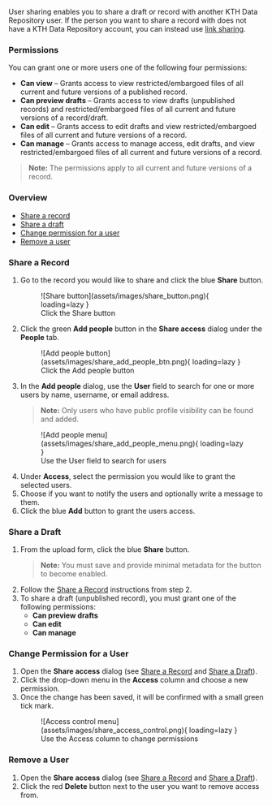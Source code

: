 User sharing enables you to share a draft or record with another KTH Data Repository user. If the person you want to share a record with does not have a KTH Data Repository account, you can instead use [link sharing](./link_sharing.md).

### Permissions

You can grant one or more users one of the following four permissions:

- **Can view** – Grants access to view restricted/embargoed files of all current and future versions of a published record.
- **Can preview drafts** – Grants access to view drafts (unpublished records) and restricted/embargoed files of all current and future versions of a record/draft.
- **Can edit** – Grants access to edit drafts and view restricted/embargoed files of all current and future versions of a record.
- **Can manage** – Grants access to manage access, edit drafts, and view restricted/embargoed files of all current and future versions of a record.

> **Note:** The permissions apply to all current and future versions of a record.

### Overview

- [Share a record](#share-a-record)
- [Share a draft](#share-a-draft)
- [Change permission for a user](#change-permission-for-a-user)
- [Remove a user](#remove-a-user)

### Share a Record

1. Go to the record you would like to share and click the blue **Share** button.
      <figure markdown="span">
      ![Share button](assets/images/share_button.png){ loading=lazy }
      <figcaption>Click the Share button</figcaption>
      </figure>
2. Click the green **Add people** button in the **Share access** dialog under the **People** tab.
      <figure markdown="span">
      ![Add people button](assets/images/share_add_people_btn.png){ loading=lazy }
      <figcaption>Click the Add people button</figcaption>
      </figure>
3. In the **Add people** dialog, use the **User** field to search for one or more users by name, username, or email address.
   > **Note:** Only users who have public profile visibility can be found and added.
      <figure markdown="span">
      ![Add people menu](assets/images/share_add_people_menu.png){ loading=lazy }
      <figcaption>Use the User field to search for users</figcaption>
      </figure>
4. Under **Access**, select the permission you would like to grant the selected users.
5. Choose if you want to notify the users and optionally write a message to them.
6. Click the blue **Add** button to grant the users access.

### Share a Draft

1. From the upload form, click the blue **Share** button.
   > **Note:** You must save and provide minimal metadata for the button to become enabled.
2. Follow the [Share a Record](#share-a-record) instructions from step 2.
3. To share a draft (unpublished record), you must grant one of the following permissions:
   - **Can preview drafts**
   - **Can edit**
   - **Can manage**

### Change Permission for a User

1. Open the **Share access** dialog (see [Share a Record](#share-a-record) and [Share a Draft](#share-a-draft)).
2. Click the drop-down menu in the **Access** column and choose a new permission.
3. Once the change has been saved, it will be confirmed with a small green tick mark.
      <figure markdown="span">
      ![Access control menu](assets/images/share_access_control.png){ loading=lazy }
      <figcaption>Use the Access column to change permissions</figcaption>
      </figure>

### Remove a User

1. Open the **Share access** dialog (see [Share a Record](#share-a-record) and [Share a Draft](#share-a-draft)).
2. Click the red **Delete** button next to the user you want to remove access from.
